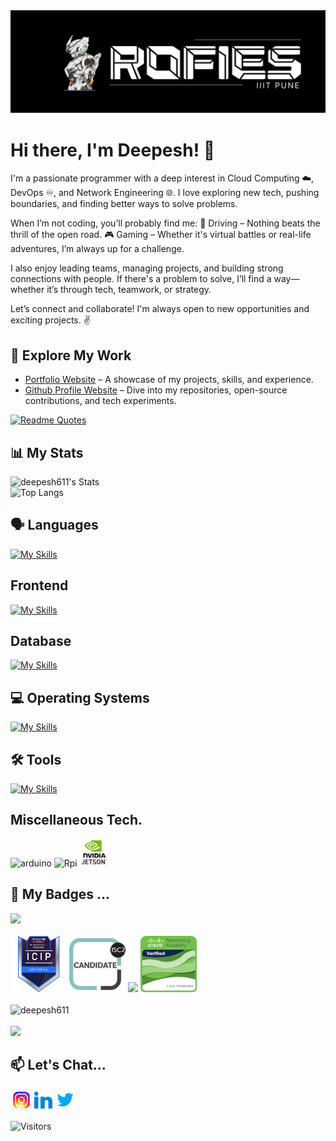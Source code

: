 <img src="./assets/Background.png"/>

# Hi there, I'm Deepesh! :wave: 

I'm a passionate programmer with a deep interest in Cloud Computing ☁️, DevOps ♾️, and Network Engineering 🌐. I love exploring new tech, pushing boundaries, and finding better ways to solve problems.

When I’m not coding, you’ll probably find me:
🚗 Driving – Nothing beats the thrill of the open road.
🎮 Gaming – Whether it's virtual battles or real-life adventures, I’m always up for a challenge.

I also enjoy leading teams, managing projects, and building strong connections with people. If there's a problem to solve, I’ll find a way—whether it’s through tech, teamwork, or strategy.

Let’s connect and collaborate! I'm always open to new opportunities and exciting projects. ✌️



## 🚀 Explore My Work
- [Portfolio Website](https://deepesh-patil.vercel.app/) – A showcase of my projects, skills, and experience.
- [Github Profile Website](https://deepesh611.vercel.app/) – Dive into my repositories, open-source contributions, and tech experiments.

[![Readme Quotes](https://quotes-github-readme.vercel.app/api?type=horizontal&theme=dark)](https://github.com/piyushsuthar/github-readme-quotes)

## 📊 My Stats

![deepesh611's Stats](https://github-readme-stats.vercel.app/api?username=deepesh611&theme=highcontrast&show_icons=true&hide_border=false&count_private=true&show=prs_merged,prs_merged_percentage)<br>
![Top Langs](https://github-readme-stats.vercel.app/api/top-langs/?username=deepesh611&hide=css,scss,jupyter%20notebook&langs_count=6&theme=highcontrast) <br>


## 🗣️ Languages
[![My Skills](https://skillicons.dev/icons?i=py,java,go,js,cpp,bash)](https://skillicons.dev)

## Frontend
[![My Skills](https://skillicons.dev/icons?i=html,css,nextjs,react,tailwind)](https://skillicons.dev)

## Database
[![My Skills](https://skillicons.dev/icons?i=mysql,mongodb)](https://skillicons.dev)

## 💻 Operating Systems
[![My Skills](https://skillicons.dev/icons?i=windows,kali,ubuntu,redhat,arch)](https://skillicons.dev)

## 🛠️ Tools
[![My Skills](https://skillicons.dev/icons?i=pycharm,github,nodejs,neovim,arduino,ansible,git,aws,azure,docker,ros,obsidian&perline=6)](https://skillicons.dev)

## Miscellaneous Tech.
<div>
<img src="https://github.com/marwin1991/profile-technology-icons/assets/136815194/a57a85ba-e2dd-4036-85b6-7e1532391627" alt="arduino" width="45"/>
<img src="https://github.com/user-attachments/assets/63d6cb39-63c6-44fc-bbb1-2adcb8458a32" alt="Rpi" width='45'/>
<img src="./assets/Jetson.png" alt="jetson" width = "45" />
</div>


## 🏅 My Badges ...
<div>
  <img src="https://github-profile-trophy.vercel.app/?username=deepesh611&theme=darkhub&column=10">
  <br><br>
  <img src="./assets/opswat-introduction-to-critical-infrastructure-protection-icip.png" width="90"> 
  <img src="./assets/isc2-candidate.png" width="90">
  <img src="https://assets.holopin.io/hf2024levels/level1-sloth-hello-coffee-0-0-0.webp" width="90">
<img src="./assets/linux-unhatched.png" width="90">
<br><br>
  <img src="https://tryhackme-badges.s3.amazonaws.com/deepesh611.png" alt="deepesh611" />
  <br><br>
  <img src="https://api.boot.dev/v1/users/public/3cc33ecc-0bb6-4118-a6a6-b5e4adb2ca8c/thumbnail" width="500">
</div>

## 📫 Let's Chat...

[<img align="left" alt="Deepesh  target='_blank' | Instagram" width="35px" src="assets/instagram.gif"  />][instagram]
[<img align="left" alt="Deepesh  target='_blank' | LinkedIn" width="35px" src="assets/linkedin.gif" />][linkedin]
[<img align="left" alt="Deepesh  target='_blank' | Twitter" width="35px" src="assets/twitter.gif" />][twitter]

[instagram]: https://www.instagram.com/_deepesh_v.p/?next=%2F
[linkedin]: https://www.linkedin.com/in/deepesh-patil-103a87258/
[twitter]: https://twitter.com/DeepeshPat65731

<br><br><br>
<img src="https://komarev.com/ghpvc/?username=deepesh611&label=Visitors&color=0e75b6" alt="Visitors" />





